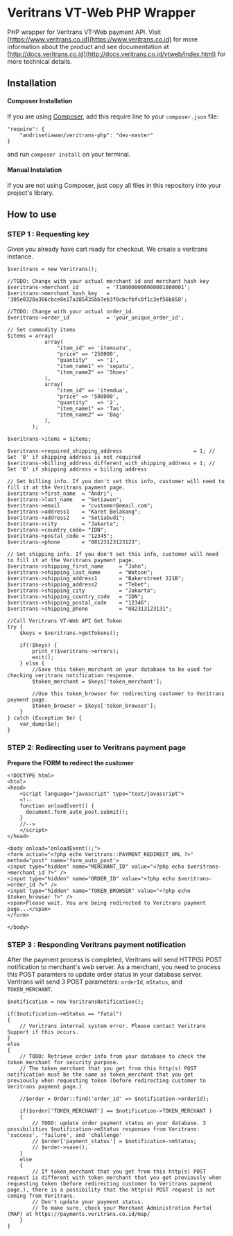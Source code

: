 Veritrans VT-Web PHP Wrapper
==============================================

PHP wrapper for Veritrans VT-Web payment API. Visit [https://www.veritrans.co.id](https://www.veritrans.co.id) for more information about the product and see documentation at [http://docs.veritrans.co.id](http://docs.veritrans.co.id/vtweb/index.html) for more technical details.

## Installation

#### Composer Installation

If you are using [Composer](https://getcomposer.org), add this require line to your `composer.json` file:

```
"require": {
	"andrisetiawan/veritrans-php": "dev-master"
}
```

and run `composer install` on your terminal.

#### Manual Instalation

If you are not using Composer, just copy all files in this repository into your project's library.


## How to use

### STEP 1 : Requesting key

Given you already have cart ready for checkout.
We create a veritrans instance.

```
$veritrans = new Veritrans();

//TODO: Change with your actual merchant id and merchant hash key
$veritrans->merchant_id 		= 'T100000000000001000001';
$veritrans->merchant_hash_key 	= '305e0328a366cbce8e17a385435bb7eb3f0cbcfbfc0f1c3ef56b658';

//TODO: Change with your actual order_id.
$veritrans->order_id 			= 'your_unique_order_id';

// Set commodity items
$items = array(
			array(
				"item_id" => 'itemsatu',
				"price" => '250000',
				"quantity"   => '1',
				"item_name1" => 'sepatu',
				"item_name2" => 'Shoes'
			),
			array(
				"item_id" => 'itemdua',
				"price" => '500000',
				"quantity"   => '2',
				"item_name1" => 'Tas',
				"item_name2" => 'Bag'
			),
		);

$veritrans->items = $items;

$veritrans->required_shipping_address 						= 1; // Set '0' if shipping address is not required
$veritrans->billing_address_different_with_shipping_address = 1; // Set '0' if shipping address = billing address

// Set billing info. If you don't set this info, customer will need to fill it at the Veritrans payment page.
$veritrans->first_name 	= "Andri";
$veritrans->last_name 	= "Setiawan";
$veritrans->email 		= "customer@email.com";
$veritrans->address1 	= "Karet Belakang";
$veritrans->address2 	= "Setiabudi";
$veritrans->city 		= "Jakarta";
$veritrans->country_code= "IDN";
$veritrans->postal_code = "12345";
$veritrans->phone 		= "08123123123123";

// Set shipping info. If you don't set this info, customer will need to fill it at the Veritrans payment page.
$veritrans->shipping_first_name 	= "John";
$veritrans->shipping_last_name 		= "Watson";
$veritrans->shipping_address1 		= "Bakerstreet 221B";
$veritrans->shipping_address2 		= "Tebet";
$veritrans->shipping_city 			= "Jakarta";
$veritrans->shipping_country_code 	= "IDN";
$veritrans->shipping_postal_code 	= "12346";
$veritrans->shipping_phone 			= "082313123131";

//Call Veritrans VT-Web API Get Token
try {
	$keys = $veritrans->getTokens();

	if(!$keys) {
		print_r($veritrans->errors);
		exit();
	} else {
		//Save this token_merchant on your database to be used for checking veritrans notification response.
		$token_merchant = $keys['token_merchant'];

		//Use this token_browser for redirecting customer to Veritrans payment page.
		$token_browser = $keys['token_browser'];
	}
} catch (Exception $e) {
	var_dump($e);
}
```

### STEP 2:  Redirecting user to Veritrans payment page

**Prepare the FORM to redirect the customer**
	
```
<!DOCTYPE html>
<html>
<head>
	<script language="javascript" type="text/javascript">
	<!--
	function onloadEvent() {
	  document.form_auto_post.submit();
	}
	//-->
	</script>
</head>

<body onload="onloadEvent();">
<form action="<?php echo Veritrans::PAYMENT_REDIRECT_URL ?>" method="post" name='form_auto_post'>
<input type="hidden" name="MERCHANT_ID" value="<?php echo $veritrans->merchant_id ?>" />
<input type="hidden" name="ORDER_ID" value="<?php echo $veritrans->order_id ?>" />
<input type="hidden" name="TOKEN_BROWSER" value="<?php echo $token_browser ?>" />
<span>Please wait. You are being redirected to Veritrans payment page...</span>
</form>

</body>
```


### STEP 3 : Responding Veritrans payment notification
After the payment process is completed, Veritrans will send HTTP(S) POST notification to merchant's web server.
As a merchant, you need to process this POST paramters to update order status in your database server. Veritrans will send 3 POST parameters: `orderId`, `mStatus`, and `TOKEN_MERCHANT`.

```
$notification = new VeritransNotification();

if($notification->mStatus == "fatal")
{
	// Veritrans internal system error. Please contact Veritrans Support if this occurs.
}
else
{
	// TODO: Retrieve order info from your database to check the token_merchant for security purpose.
	// The token_merchant that you get from this http(s) POST notification must be the same as token_merchant that you get previously when requesting token (before redirecting customer to Veritrans payment page.)

	//$order = Order::find('order_id' => $notification->orderId);

	if($order['TOKEN_MERCHANT'] == $notification->TOKEN_MERCHANT )
	{
		// TODO: update order payment status on your database. 3 possibilities $notification->mStatus responses from Veritrans: 'success', 'failure', and 'challenge'
		// $order['payment_status'] = $notification->mStatus; 
		// $order->save();
	}
	else
	{
		// If token_merchant that you get from this http(s) POST request is different with token_merchant that you get previously when requesting token (before redirecting customer to Veritrans payment page.), there is a possibility that the http(s) POST request is not coming from Veritrans. 
		// Don't update your payment status. 
		// To make sure, check your Merchant Administration Portal (MAP) at https://payments.veritrans.co.id/map/
	}
}
```
